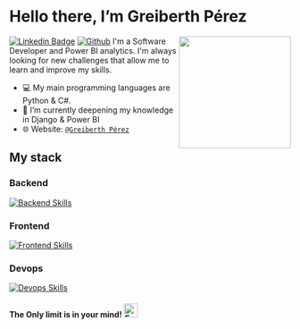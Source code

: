 
<!---
gperezz11/gperezz11 is a ✨ special ✨ repository because its `README.md` (this file) appears on your GitHub profile.
You can click the Preview link to take a look at your changes.
--->
# Hello there, I’m Greiberth Pérez
<img align='right' src='https://user-images.githubusercontent.com/5713670/87202985-820dcb80-c2b6-11ea-9f56-7ec461c497c3.gif' width='200"'>

[![Linkedin Badge](https://img.shields.io/badge/-Greiberth_Perez-blue?style=flat-square&logo=Linkedin&logoColor=white&link=https://www.linkedin.com/in/greiberthperezz/)](https://www.linkedin.com/in/greiberthperezz/)  [![Github](https://img.shields.io/badge/Github-000000?style=for-the-badge&logo=github&logoColor=white=white&link=https://https://github.com/gperezz11/)](https://github.com/gperezz11/)
I'm a Software Developer and Power BI analytics. I'm always looking for new challenges that allow me to learn and improve my skills.

 - 💻 My main programming languages are Python & C#.
 - 🚀 I’m currently deepening my knowledge in Django & Power BI
- 🌐 Website: [`@Greiberth Pérez`](https://greiberthperez.dev)

## My stack

### Backend

[![Backend Skills](https://skillicons.dev/icons?i=django,fastapi,py,dotnet,cs&perline=3&theme=dark)](https://skillicons.dev)

### Frontend

[![Frontend Skills](https://skillicons.dev/icons?i=bootstrap,js,html,css&perline=3&theme=dark)](https://skillicons.dev)


### Devops

[![Devops Skills](https://skillicons.dev/icons?i=git,kubernetes,docker&perline=3&theme=dark)](https://skillicons.dev)



<h4 font-size="1rem">The Only limit is in your mind! <img width="25" src="https://i.imgur.com/lzBnb2L.png" alt="Funny Cat"/></h4>

